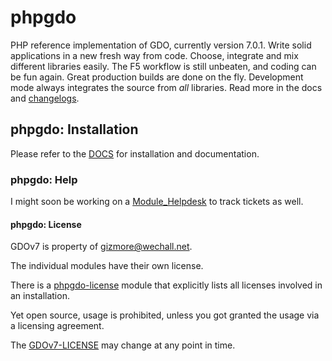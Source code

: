 # phpgdo

PHP reference implementation of GDO, currently version 7.0.1.
Write solid applications in a new fresh way from code.
Choose, integrate and mix different libraries easily.
The F5 workflow is still unbeaten,
and coding can be fun again.
Great production builds are done on the fly.
Development mode always integrates the source from *all* libraries.
Read more in the docs and
[changelogs](./DOCS/GDO7_CHANGELOG.md).


## phpgdo: Installation

Please refer to the [DOCS](./DOCS/GDO7_INSTALLATION.md) for installation and documentation.


### phpgdo: Help

I might soon be working on a [Module_Helpdesk](http://github.com/gizmore/phpgdo-helpdesk) to track tickets as well.


#### phpgdo: License

GDOv7 is property of gizmore@wechall.net.

The individual modules have their own license.

There is a
[phpgdo-license](https://github.com/gizmore/phpgdo-licenses)
module that explicitly lists all licenses involved in an installation.

Yet open source, usage is prohibited,
unless you got granted the usage via a licensing agreement.

The [GDOv7-LICENSE](LICENSE) may change at any point in time.
